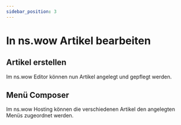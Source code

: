 ```yaml
---
sidebar_position: 3
---
```


# In ns.wow Artikel bearbeiten

## Artikel erstellen

Im ns.wow Editor können nun Artikel angelegt und gepflegt werden.

## Menü Composer

Im ns.wow Hosting können die verschiedenen Artikel den angelegten Menüs zugeordnet werden.



